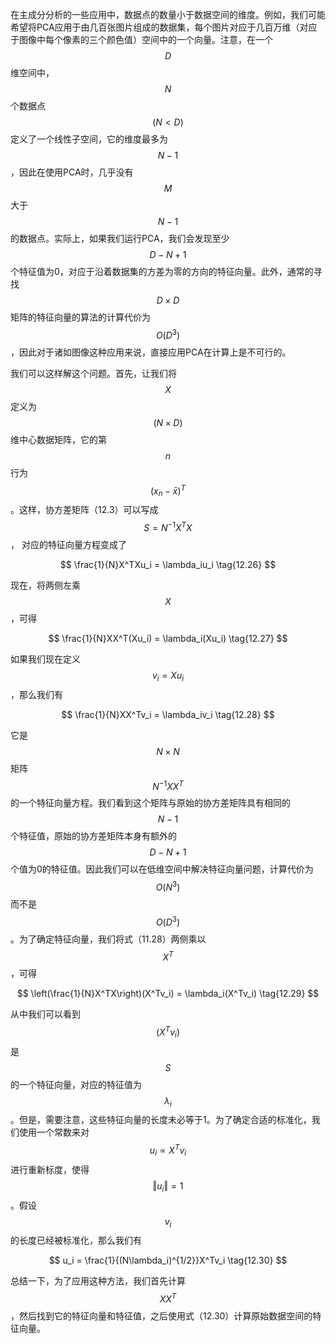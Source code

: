在主成分分析的一些应用中，数据点的数量小于数据空间的维度。例如，我们可能希望将PCA应用于由几百张图片组成的数据集，每个图片对应于几百万维（对应于图像中每个像素的三个颜色值）空间中的一个向量。注意，在一个$$ D $$维空间中，$$ N $$个数据点$$ (N < D) $$定义了一个线性子空间，它的维度最多为$$ N − 1 $$，因此在使用PCA时，几乎没有$$ M $$大于$$ N − 1 $$的数据点。实际上，如果我们运行PCA，我们会发现至少$$ D − N + 1
$$个特征值为0，对应于沿着数据集的方差为零的方向的特征向量。此外，通常的寻找$$ D \times D $$矩阵的特征向量的算法的计算代价为$$ O(D^3) $$，因此对于诸如图像这种应用来说，直接应用PCA在计算上是不可行的。         

我们可以这样解这个问题。首先，让我们将$$ X $$定义为$$ (N \times D) $$维中心数据矩阵，它的第$$ n $$行为$$ (x_n − \bar{x})^T $$。这样，协方差矩阵（12.3）可以写成$$ S = N^{−1}X^TX $$， 对应的特征向量方程变成了    

$$
\frac{1}{N}X^TXu_i = \lambda_iu_i \tag{12.26}
$$    

现在，将两侧左乘$$ X $$，可得    

$$
\frac{1}{N}XX^T(Xu_i) = \lambda_i(Xu_i) \tag{12.27}
$$     

如果我们现在定义$$ v_i = Xu_i $$，那么我们有    

$$
\frac{1}{N}XX^Tv_i = \lambda_iv_i \tag{12.28}
$$     

它是$$ N \times N $$矩阵$$ N^{−1}XX^T $$的一个特征向量方程。我们看到这个矩阵与原始的协方差矩阵具有相同的$$ N − 1 $$个特征值，原始的协方差矩阵本身有额外的$$ D − N + 1 $$个值为0的特征值。因此我们可以在低维空间中解决特征向量问题，计算代价为$$ O(N^3) $$而不是$$ O(D^3) $$。为了确定特征向量，我们将式（11.28）两侧乘以$$ X^T $$，可得     

$$
\left(\frac{1}{N}X^TX\right)(X^Tv_i) = \lambda_i(X^Tv_i) \tag{12.29}
$$    

从中我们可以看到$$ (X^Tv_i) $$是$$ S $$的一个特征向量，对应的特征值为$$ \lambda_i $$。但是，需要注意，这些特征向量的长度未必等于1。为了确定合适的标准化，我们使用一个常数来对$$ u_i \propto X^Tv_i $$进行重新标度，使得$$ \Vert u_i \Vert = 1 $$。假设$$ v_i $$的长度已经被标准化，那么我们有     

$$
u_i = \frac{1}{(N\lambda_i)^{1/2}}X^Tv_i \tag{12.30}
$$    

总结一下，为了应用这种方法，我们首先计算$$ XX^T $$，然后找到它的特征向量和特征值，之后使用式（12.30）计算原始数据空间的特征向量。
